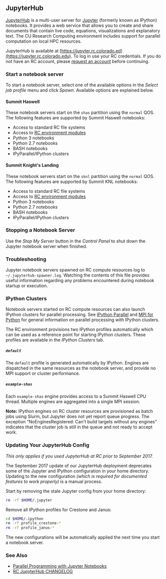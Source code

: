 ## JupyterHub

[JupyterHub](https://jupyterhub.readthedocs.org/en/latest/) is a
multi-user server for [Jupyter](https://jupyter.org/) (formerly known
as IPython) notebooks. It provides a web service that allows you to
create and share documents that contain live code, equations,
visualizations and explanatory text. The CU Research Computing
environment includes support for parallel computation on local HPC
resources.

JupyterHub is available at [https://jupyter.rc.colorado.ed](https://jupyter.rc.colorado.edu). To log in
use your RC credentials. If you do not have an RC account, please
[request an account](https://rcamp.rc.colorado.edu/accounts/account-request/create/organization)
before continuing.

### Start a notebook server

To start a notebook server, select one of the available options in the
_Select job profile_ menu and click _Spawn_. Available options are
explained below.

#### Summit Haswell

These notebook servers start on the `shas` partition using the
`normal` QOS. The following features are supported by Summit Haswell
notebooks:

* Access to standard RC file systems
* Access to [RC environment modules](../compute/modules.html)
* Python 3 notebooks
* Python 2.7 notebooks
* BASH notebooks
* IPyParallel/IPython clusters

#### Summit Knight's Landing

These notebook servers start on the `sknl` partition using the
`normal` QOS. The following features are supported by Summit KNL
notebooks:

* Access to standard RC file systems
* Access to [RC environment modules](../compute/modules.html)
* Python 3 notebooks
* Python 2.7 notebooks
* BASH notebooks
* IPyParallel/IPython clusters

### Stopping a Notebook Server

Use the _Stop My Server_ button in the _Control Panel_ to shut down
the Jupyter notebook server when finished.

### Troubleshooting

Jupyter notebook servers spawned on RC compute resources log to
`~/.jupyterhub-spawner.log`. Watching the contents of this file
provides useful information regarding any problems encountered during
notebook startup or execution.

### IPython Clusters

Notebook servers started on RC compute resources can also launch
IPython clusters for parallel processing. See [IPython
Parallel](http://ipyparallel.readthedocs.org/en/latest/) and [MPI for
Python](https://mpi4py.readthedocs.io/en/stable/) for general information on
parallel processing with IPython clusters.

The RC environment provisions two IPython profiles automatically which
can be used as a reference point for starting IPython clusters. These
profiles are available in the _IPython Clusters_ tab.

##### `default`

The `default` profile is generated automatically by IPython. Engines
are dispatched in the same resources as the notebook server, and
provide no MPI support or cluster performance.

##### `example-shas`

Each `example-shas` engine provides access to a Summit Haswell CPU
thread. Multiple engines are aggregated into a single MPI session.

**Note:** IPython engines on RC cluster resources are provisioned as
batch jobs using Slurm, but Jupyter does not yet report queue
progress. The exception "NoEnginesRegistered: Can't build targets
without any engines" indicates that the cluster job is still in the
queue and not ready to accept work.

### Updating Your JupyterHub Config

_This only applies if you used JupyterHub at RC prior to September
2017._

The September 2017 update of our JupyterHub deployment deprecates some
of the Jupyter and IPython configuration in your home
directory. Updating to the new configuration _(which is required for
documented features to work properly)_ is a manual process.

Start by removing the stale Jupyter config from your home directory:

```bash
rm -rf $HOME/.jupyter
```

Remove all IPython profiles for Crestone and Janus:

```bash
cd $HOME/.ipython
rm -rf profile_crestone-*
rm -rf profile_janus-*
```

The new configurations will be automatically applied the next time you
start a notebook server.

### See Also

* [Parallel Programming with Jupyter Notebooks](../additional-resources/parallel-programming-jupyter.html)
* [RC JupyterHub CHANGELOG](jupyterhub/CHANGELOG.html)
